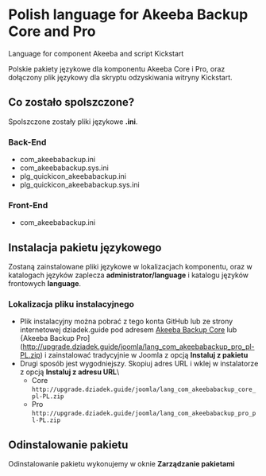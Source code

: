 # Polish language for Akeeba Backup Core and Pro

Language for component Akeeba and script Kickstart

Polskie pakiety językowe dla komponentu Akeeba Core i Pro, oraz dołączony plik językowy dla skryptu odzyskiwania witryny Kickstart.

## Co zostało spolszczone?

Spolszczone zostały pliki językowe **.ini**.

### Back-End

* com_akeebabackup.ini
* com_akeebabackup.sys.ini
* plg_quickicon_akeebabackup.ini
* plg_quickicon_akeebabackup.sys.ini

### Front-End

* com_akeebabackup.ini

## Instalacja pakietu językowego

Zostaną zainstalowane pliki językowe w lokalizacjach komponentu, oraz w katalogach języków zaplecza **administrator/language** i katalogu języków frontowych **language**.

### Lokalizacja pliku instalacyjnego

* Plik instalacyjny można pobrać z tego konta GitHub lub ze strony internetowej dziadek.guide pod adresem [Akeeba Backup Core](http://upgrade.dziadek.guide/joomla/lang_com_akeebabackup_core_pl-PL.zip) lub {Akeeba Backup Pro](http://upgrade.dziadek.guide/joomla/lang_com_akeebabackup_pro_pl-PL.zip) i zainstalować tradycyjnie w Joomla z opcją **Instaluj z pakietu**
* Drugi sposób jest wygodniejszy. Skopiuj adres URL i wklej w instalatorze z opcją **Instaluj z adresu URL**\
  * Core `http://upgrade.dziadek.guide/joomla/lang_com_akeebabackup_core_pl-PL.zip`
  * Pro `http://upgrade.dziadek.guide/joomla/lang_com_akeebabackup_pro_pl-PL.zip`

## Odinstalowanie pakietu

Odinstalowanie pakietu wykonujemy w oknie **Zarządzanie pakietami**
